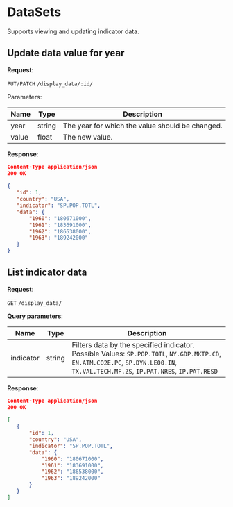 # DataSets
Supports viewing and updating indicator data.
 
## Update data value for year
 
**Request**:
 
`PUT/PATCH` `/display_data/:id/`
 
Parameters:
 
Name       | Type   | Description
-----------|--------|---
year       | string | The year for which the value should be changed.
value      | float  | The new value.
 
 
 
**Response**:
 
```json
Content-Type application/json
200 OK
 
{
   "id": 1,
   "country": "USA",
   "indicator": "SP.POP.TOTL",
   "data": {
       "1960": "180671000",
       "1961": "183691000",
       "1962": "186538000",
       "1963": "189242000"
   }
}
```
 
 
## List indicator data
 
**Request**:
 
`GET` `/display_data/`
 
**Query parameters**:
 
Name       | Type   | Description
-----------|--------|---
indicator  | string | Filters data by the specified indicator. Possible Values: `SP.POP.TOTL`, `NY.GDP.MKTP.CD`, `EN.ATM.CO2E.PC`, `SP.DYN.LE00.IN`, `TX.VAL.TECH.MF.ZS`, `IP.PAT.NRES`, `IP.PAT.RESD`
 
 
**Response**:
 
```json
Content-Type application/json
200 OK
 
[
   {
       "id": 1,
       "country": "USA",
       "indicator": "SP.POP.TOTL",
       "data": {
           "1960": "180671000",
           "1961": "183691000",
           "1962": "186538000",
           "1963": "189242000"
       }
   }
]
```
